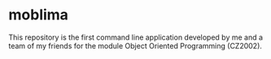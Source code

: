 # moblima
This repository is the first command line application developed by me and a team of my friends for the module Object Oriented Programming (CZ2002).
